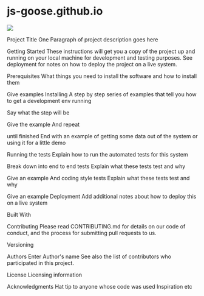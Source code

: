 # js-goose.github.io
<img src='https://raw.githubusercontent.com/JS-goose/js-goose.github.io/master/img/preview.png'>

Project Title
One Paragraph of project description goes here

Getting Started
These instructions will get you a copy of the project up and running on your local machine for development and testing purposes. See deployment for notes on how to deploy the project on a live system.

Prerequisites
What things you need to install the software and how to install them

Give examples
Installing
A step by step series of examples that tell you how to get a development env running

Say what the step will be

Give the example
And repeat

until finished
End with an example of getting some data out of the system or using it for a little demo

Running the tests
Explain how to run the automated tests for this system

Break down into end to end tests
Explain what these tests test and why

Give an example
And coding style tests
Explain what these tests test and why

Give an example
Deployment
Add additional notes about how to deploy this on a live system

Built With

Contributing
Please read CONTRIBUTING.md for details on our code of conduct, and the process for submitting pull requests to us.

Versioning

Authors
Enter Author's name
See also the list of contributors who participated in this project.

License
Licensing information

Acknowledgments
Hat tip to anyone whose code was used
Inspiration
etc

